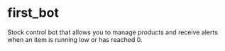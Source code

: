 # first_bot
 Stock control bot that allows you to manage products and receive alerts when an item is running low or has reached 0.
